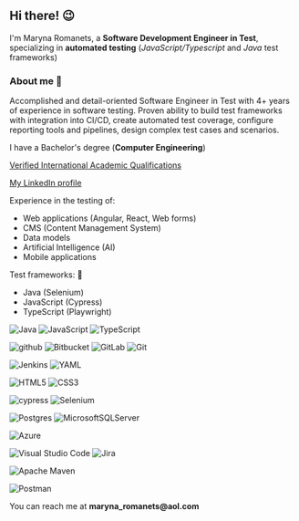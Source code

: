 ## Hi there! :wink: 

<p>I'm Maryna Romanets, a <strong>Software Development Engineer in Test</strong>, specializing in <strong>automated testing</strong> (<em>JavaScript/Typescript</em> and <em>Java</em> test frameworks)</p>

### About me :rocket:

Accomplished and detail-oriented Software Engineer in Test with 4+ years of experience in software testing.
 Proven ability
 to build test frameworks with integration into CI/CD, create automated test coverage, configure reporting tools and
 pipelines, design complex test cases and scenarios.

<p>I have a Bachelor's degree (<strong>Computer Engineering</strong>)</p> 

[Verified International Academic Qualifications](https://badges.wes.org/Evidence?i=46ffeb06-d709-4cb0-8aa4-b3607fe054fa&type=us)

[My LinkedIn profile](https://www.linkedin.com/in/maryna-romanets/)

Experience in the testing of:

<ul>
  <li>Web applications (Angular, React, Web forms)</li>
  <li>CMS (Content Management System)</li>
  <li>Data models</li>
  <li>Artificial Intelligence (AI)</li>
  <li>Mobile applications</li>
</ul>

Test frameworks: :honeybee:

<ul>
  <li>Java (Selenium)</li>
  <li>JavaScript (Cypress)</li>
  <li>TypeScript (Playwright)</li>
</ul>

![Java](https://img.shields.io/badge/java-%23ED8B00.svg?style=for-the-badge&logo=openjdk&logoColor=white)  ![JavaScript](https://img.shields.io/badge/javascript-%23323330.svg?style=for-the-badge&logo=javascript&logoColor=%23F7DF1E)  ![TypeScript](https://img.shields.io/badge/typescript-%23007ACC.svg?style=for-the-badge&logo=typescript&logoColor=white)

![github](https://img.shields.io/badge/GitHub-000000?style=for-the-badge&logo=GitHub&logoColor=white)  ![Bitbucket](https://img.shields.io/badge/bitbucket-%230047B3.svg?style=for-the-badge&logo=bitbucket&logoColor=white)  ![GitLab](https://img.shields.io/badge/gitlab-%23181717.svg?style=for-the-badge&logo=gitlab&logoColor=white)  ![Git](https://img.shields.io/badge/git-%23F05033.svg?style=for-the-badge&logo=git&logoColor=white)

![Jenkins](https://img.shields.io/badge/jenkins-%232C5263.svg?style=for-the-badge&logo=jenkins&logoColor=white)  ![YAML](https://img.shields.io/badge/yaml-%23ffffff.svg?style=for-the-badge&logo=yaml&logoColor=151515)

![HTML5](https://img.shields.io/badge/html5-%23E34F26.svg?style=for-the-badge&logo=html5&logoColor=white)  ![CSS3](https://img.shields.io/badge/css3-%231572B6.svg?style=for-the-badge&logo=css3&logoColor=white)

![cypress](https://img.shields.io/badge/-cypress-%23E5E5E5?style=for-the-badge&logo=cypress&logoColor=058a5e)  ![Selenium](https://img.shields.io/badge/-selenium-%43B02A?style=for-the-badge&logo=selenium&logoColor=white)

![Postgres](https://img.shields.io/badge/postgres-%23316192.svg?style=for-the-badge&logo=postgresql&logoColor=white)  ![MicrosoftSQLServer](https://img.shields.io/badge/Microsoft%20SQL%20Server-CC2927?style=for-the-badge&logo=microsoft%20sql%20server&logoColor=white)

![Azure](https://img.shields.io/badge/azure-%230072C6.svg?style=for-the-badge&logo=microsoftazure&logoColor=white)  

![Visual Studio Code](https://img.shields.io/badge/Visual%20Studio%20Code-0078d7.svg?style=for-the-badge&logo=visual-studio-code&logoColor=white)  ![Jira](https://img.shields.io/badge/jira-%230A0FFF.svg?style=for-the-badge&logo=jira&logoColor=white)  

![Apache Maven](https://img.shields.io/badge/Apache%20Maven-C71A36?style=for-the-badge&logo=Apache%20Maven&logoColor=white)

![Postman](https://img.shields.io/badge/Postman-FF6C37?style=for-the-badge&logo=postman&logoColor=white)

<p>You can reach me at <strong>maryna_romanets@aol.com</strong></p>






